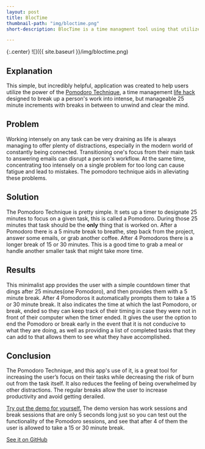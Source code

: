 ```yaml
---
layout: post
title: BlocTime
thumbnail-path: "img/bloctime.png"
short-description: BlocTime is a time managment tool using that utilizes the Pomodoro Technique.

---
```


{:.center}
![]({{ site.baseurl }}/img/bloctime.png)

## Explanation

This simple, but incredibly helpful, application was created to help users utilize the power of the [Pomodoro Technique](https://francescocirillo.com/pages/pomodoro-technique), a time management [life hack](https://en.wikipedia.org/wiki/Life_hack) designed to break up a person's work into intense, but manageable 25 minute increments with breaks in between to unwind and clear the mind.

## Problem

Working intensely on any task can be very draining as life is always managing to offer plenty of distractions, especially in the modern world of constantly being connected.  Transitioning one's focus from their main task to answering emails can disrupt a person's workflow.  At the same time, concentrating too intensely on a single problem for too long can cause fatigue and lead to mistakes. The pomodoro technique aids in alleviating these problems.

## Solution

The Pomodoro Technique is pretty simple.  It sets up a timer to designate 25 minutes to focus on a given task, this is called a Pomodoro.  During those 25 minutes that task should be the **only** thing that is worked on.  After a Pomodoro there is a 5 minute break to breathe, step back from the project, answer some emails, or grab another coffee.  After 4 Pomodoros there is a longer break of 15 or 30 minutes.  This is a good time to grab a meal or handle another smaller task that might take more time.

## Results

This minimalist app provides the user with a simple countdown timer that dings after 25 minutes(one Pomodoro), and then provides them with a 5 minute break.  After 4 Pomodoros it automatically prompts them to take a 15 or 30 minute break.  It also indicates the time at which the last Pomodoro, or break, ended so they can keep track of their timing in case they were not in front of their computer when the timer ended.  It gives the user the option to end the Pomodoro or break early in the event that it is not conducive to what they are doing, as well as providing a list of completed tasks that they can add to that allows them to see what they have accomplished.

## Conclusion

The Pomodoro Technique, and this app's use of it, is a great tool for increasing the user’s focus on their tasks while decreasing the risk of burn out from the task itself.  It also reduces the feeling of being  overwhelmed by other distractions.  The regular breaks allow the user to increase productivity and avoid getting derailed.



[Try out the demo for yourself.](https://conkytom-pomodoro.herokuapp.com/)  The demo version has work sessions and break sessions that are only 5 seconds long just so you can test out the functionality of the Pomodoro sessions, and see that after 4 of them the user is allowed to take a 15 or 30 minute break.

[See it on GitHub](https://github.com/conkytom/bloctime)
